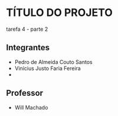 # TÍTULO DO PROJETO

tarefa 4 - parte 2

## Integrantes

- Pedro de Almeida Couto Santos 
- Vinícius Justo Faria Fereira
- 
## Professor

- Will Machado


